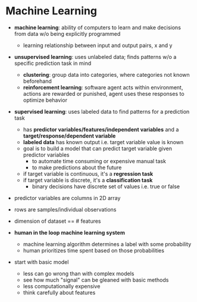 # Machine Learning

- **machine learning**: ability of computers to learn and make decisions from data w/o being explicitly programmed
    - learning relationship between input and output pairs, x and y

- **unsupervised learning**: uses unlabeled data; finds patterns w/o a specific prediction task in mind
    - **clustering**: group data into categories, where categories not known beforehand
    - **reinforcement learning**: software agent acts within environment, actions are rewarded or punished, agent uses these responses to optimize behavior

- **supervised learning**: uses labeled data to find patterns for a prediction task
    - has **predictor variables/features/independent variables** and a **target/response/dependent variable**
    - **labeled data** has known output i.e. target variable value is known
    - goal is to build a model that can predict target variable given predictor variables
        - to automate time consuming or expensive manual task
        - to make predictions about the future
    - if target variable is continuous, it's a **regression task**
    - if target variable is discrete, it's a **classification task**
        - binary decisions have discrete set of values i.e. true or false


- predictor variables are columns in 2D array
- rows are samples/individual observations
- dimension of dataset == # features

- **human in the loop machine learning system**
  - machine learning algorithm determines a label with some probability
  - human prioritizes time spent based on those probabilities

- start with basic model
  - less can go wrong than with complex models
  - see how much "signal" can be gleaned with basic methods
  - less computationally expensive
  - think carefully about features
